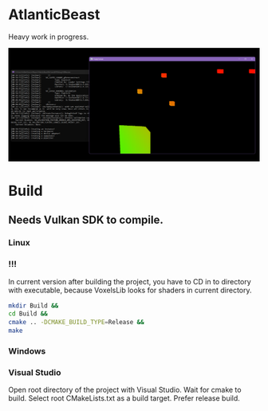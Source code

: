 # AtlanticBeast

Heavy work in progress.

![alt text](https://github.com/Im-Bee/AtlanticBeast/blob/master/Docs/ReadMeScreenshot.jpg?raw=true)

# Build

## Needs Vulkan SDK to compile.

### Linux

### !!!
In current version after building the project, you have to CD in to directory with executable, because VoxelsLib looks for shaders in current directory.

``` sh
mkdir Build &&
cd Build &&
cmake .. -DCMAKE_BUILD_TYPE=Release &&
make 
```

### Windows

### Visual Studio 

Open root directory of the project with Visual Studio. Wait for cmake to build. Select root CMakeLists.txt as a build target.
Prefer release build.

